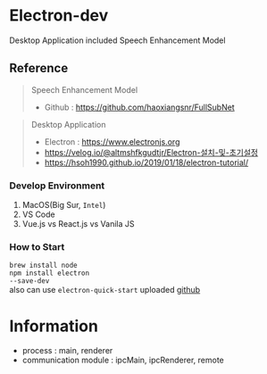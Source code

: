 # Electron-dev
Desktop Application included Speech Enhancement Model<br>
## Reference
> Speech Enhancement Model<br>
> - Github : <https://github.com/haoxiangsnr/FullSubNet><br>

> Desktop Application<br>
> - Electron : <https://www.electronjs.org><br>
> - <https://velog.io/@altmshfkgudtjr/Electron-설치-및-초기설정>
> - <https://hsoh1990.github.io/2019/01/18/electron-tutorial/>

### Develop Environment
1. MacOS(Big Sur, <code>Intel</code>)
2. VS Code
3. Vue.js vs React.js vs Vanila JS

### How to Start
<code>brew install node</code><br>
<code>npm install electron --save-dev</code><br>
also can use <code>electron-quick-start</code> uploaded <a href=https://github.com/electron/electron-quick-start>github</a>

# Information
- process : main, renderer
- communication module : ipcMain, ipcRenderer, remote

